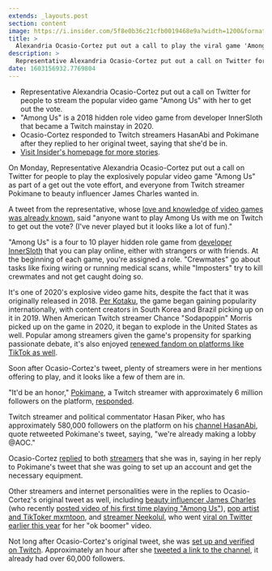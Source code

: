 ```yaml
--- 
extends: _layouts.post 
section: content 
image: https://i.insider.com/5f8e0b36c21cfb0019468e9a?width=1200&format=jpeg 
title: > 
  Alexandria Ocasio-Cortez put out a call to play the viral game 'Among Us' with her to get out the vote, and everyone wants in 
description: > 
  Representative Alexandria Ocasio-Cortez put out a call on Twitter for people to stream the popular video game "Among Us" with her to get out the vote."Among Us" is a 2018 hidden role video game from developer InnerSloth that became a Twitch mainstay in 2020.Ocasio-Cortez responded to Twitch streamers HasanAbi and Pokimane after they replied to her original tweet, saying that she'd be in."Among Us" is a four to 10 player hidden role game from developer InnerSloth that you can play online, either with strangers or with friends.It's one of 2020's explosive video game hits, despite the fact that it was originally released in 2018. 
date: 1603156932.7769804 
--- 
```

<div><ul class="summary-list">
<li>Representative Alexandria Ocasio-Cortez put out a call on Twitter for people to stream the popular video game "Among Us" with her to get out the vote.</li>
<li>"Among Us" is a 2018 hidden role video game from developer InnerSloth that became a Twitch mainstay in 2020.</li>
<li>Ocasio-Cortez responded to Twitch streamers HasanAbi and Pokimane after they replied to her original tweet, saying that she'd be in.</li>
<li><a href="https://www.insider.com/?hprecirc-bullet">Visit Insider's homepage for more stories</a>.</li>
</ul>
<p id="gpt-post-culture-mobile_in_post_ad-fluid-1" class="ad ad-wrapper fluid in-post only-mobile"></p>

<p id="gpt-post-culture-desktop_in_post_ad-fluid-1" class="ad ad-wrapper fluid in-post only-desktop"></p>
<p>On Monday, Representative Alexandria Ocasio-Cortez put out a call on Twitter for people to play the explosively popular video game "Among Us" as part of a get out the vote effort, and everyone from Twitch streamer Pokimane to beauty influencer James Charles wanted in.</p><p>A tweet from the representative, whose <a href="https://www.businessinsider.com/alexandria-ocasio-cortez-aoc-plays-league-of-legends-game-ranked-2019-11">love and knowledge of video games was already known</a>, said "anyone want to play Among Us with me on Twitch to get out the vote? (I've never played but it looks like a lot of fun)."</p><p>"Among Us" is a four to 10 player hidden role game from <a href="http://www.innersloth.com/gameAmongUs.php">developer InnerSloth</a> that you can play online, either with strangers or with friends. At the beginning of each game, you're assigned a role. "Crewmates" go about tasks like fixing wiring or running medical scans, while "Imposters" try to kill crewmates and not get caught doing so.&#160;</p><p>It's one of 2020's explosive video game hits, despite the fact that it was originally released in 2018. <a href="https://kotaku.com/among-us-improbable-rise-to-the-top-of-twitch-1844986025">Per Kotaku</a>, the game began gaining popularity internationally, with content creators in South Korea and Brazil picking up on it in 2019. When American Twitch streamer Chance "Sodapoppin" Morris picked up on the game in 2020, it began to explode in the United States as well. Popular among streamers given the game's propensity for sparking passionate debate, it's also enjoyed <a href="https://www.insider.com/among-us-game-online-memes-tiktok-babies-imposter-emergency-meeting-2020-9">renewed fandom on platforms like TikTok as well</a>.</p>
<p id="gpt-post-culture-mobile_in_post_ad-fluid-2" class="ad ad-wrapper fluid in-post only-mobile"></p>

<p id="gpt-post-culture-desktop_in_post_ad-fluid-2" class="ad ad-wrapper fluid in-post only-desktop"></p>
<p>Soon after Ocasio-Cortez's tweet, plenty of streamers were in her mentions offering to play, and it looks like a few of them are in.&#160;</p><p>"It'd be an honor," <a href="https://www.twitch.tv/pokimane">Pokimane</a>, a Twitch streamer with approximately 6 million followers on the platform, <a href="https://www.twitch.tv/pokimane">responded</a>.&#160;</p><p>Twitch streamer and political commentator Hasan Piker, who has approximately 580,000 followers on the platform on his <a href="https://www.twitch.tv/hasanabi/about">channel HasanAbi</a>, quote retweeted Pokimane's tweet, saying, "we're already making a lobby @AOC."</p><p>Ocasio-Cortez <a href="https://twitter.com/AOC/status/1318280857212301314?s=20">replied</a> to both <a href="https://twitter.com/AOC/status/1318283320082518023?s=20">streamers</a> that she was in, saying in her reply to Pokimane's tweet that she was going to set up an account and get the necessary equipment.</p>
<p id="gpt-post-culture-mobile_in_post_ad-fluid-3" class="ad ad-wrapper fluid in-post only-mobile"></p>

<p id="gpt-post-culture-desktop_in_post_ad-fluid-3" class="ad ad-wrapper fluid in-post only-desktop"></p>
<p>Other streamers and internet personalities were in the replies to Ocasio-Cortez's original tweet as well, including <a href="https://twitter.com/jamescharles/status/1318280567624925184?s=20">beauty influencer James Charles</a> (who recently <a href="https://www.youtube.com/watch?v=cV7OIDEZohU">posted video of his first time playing "Among Us"</a>), <a href="https://twitter.com/mxmtoon/status/1318280439233187842?s=20">pop artist and TikToker mxmtoon</a>, and <a href="https://twitter.com/neekolul/status/1318284166396596232?s=20">streamer Neekolul</a>, who went <a href="https://twitter.com/neekolul/status/1234601269127458817?s=20">viral on Twitter earlier this year</a> for her "ok boomer" video.&#160;&#160;</p><p>Not long after Ocasio-Cortez's original tweet, she was <a href="https://www.twitch.tv/aoc">set up and verified on Twitch</a>. Approximately an hour after she <a href="https://twitter.com/AOC/status/1318293402870493185?s=20">tweeted a link to the channel</a>, it already had over 60,000 followers.&#160;</p> 
                  </div>